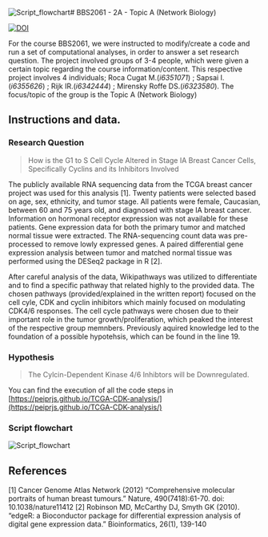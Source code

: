 ![Script_flowchart](https://github.com/user-attachments/assets/7b54a3f5-2a3c-4b85-a1f7-578ced1bddb8)# BBS2061 - 2A - Topic A (Network Biology) 


[![DOI](https://zenodo.org/badge/DOI/10.5281/zenodo.15769675.svg)](https://doi.org/10.5281/zenodo.15769675)

For the course BBS2061, we were instructed to modify/create a code and run a set of computational analyses, in order to answer a set research question. 
The project involved groups of 3-4 people, which were given a certain topic regarding the course information/content. 
This respective project involves 4 individuals; Roca Cugat M.(*i6351071*) ; Sapsai I.(*i6355626*) ; Rijk IR.(*i6342444*) ; Mirensky Roffe DS.(*i6323580*).
The focus/topic of the group is the Topic A (Network Biology)

## Instructions and data. 

### Research Question
> How is the G1 to S Cell Cycle Altered in Stage IA Breast Cancer Cells, Specifically Cyclins and its Inhibitors Involved

The publicly available RNA sequencing data from the TCGA breast cancer project was used for this analysis [1]. Twenty patients were selected based on age, sex, ethnicity, and tumor stage. All patients were female, Caucasian, between 60 and 75 years old, and diagnosed with stage IA breast cancer. Information on hormonal receptor expression was not available for these patients. Gene expression data for both the primary tumor and matched normal tissue were extracted. The RNA-sequencing count data was pre-processed to remove lowly expressed genes. A paired differential gene expression analysis between tumor and matched normal tissue was performed using the DESeq2 package in R [2].

After careful analysis of the data, Wikipathways was utilized to differentiate and to find a specific pathway that related highly to the provided data. 
The chosen pathways (provided/explained in the written report) focused on the cell cyle, CDK and cyclin inhibitors which mainly focused on modulating CDK4/6 responses. 
The cell cycle pathways were chosen due to their important role in the tumor growth/proliferation, which peaked the interest of the respective group memnbers. 
Previously aquired knowledge led to the foundation of a possible hypotehsis, which can be found in the line 19. 

### Hypothesis
> The Cylcin-Dependent Kinase 4/6 Inhibtors will be Downregulated. 

You can find the execution of all the code steps in [https://peiprjs.github.io/TCGA-CDK-analysis/](https://peiprjs.github.io/TCGA-CDK-analysis/)

### Script flowchart

![Script_flowchart](https://github.com/user-attachments/assets/4d77708e-a6e9-4382-8502-2bcdb6bc92a0)

## References
[1] Cancer Genome Atlas Network (2012) “Comprehensive molecular portraits of human breast tumours.” Nature, 490(7418):61-70. doi: 10.1038/nature11412
[2] Robinson MD, McCarthy DJ, Smyth GK (2010). “edgeR: a Bioconductor package for differential expression analysis of digital gene expression data.” Bioinformatics, 26(1), 139-140
